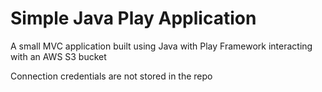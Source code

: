 # Simple Java Play Application
A small MVC application built using Java with Play Framework interacting with an AWS S3 bucket

Connection credentials are not stored in the repo